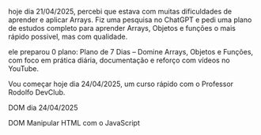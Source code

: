 

hoje dia 21/04/2025, percebi que estava com muitas dificuldades de aprender e aplicar Arrays. Fiz uma pesquisa no ChatGPT e pedi uma plano de estudos completo para aprender Arrays, Objetos e funções o mais rápido possivel, mas com qualidade.

ele preparou 0 plano:  Plano de 7 Dias – Domine Arrays, Objetos e Funções, com foco em prática diária, documentação e reforço com vídeos no YouTube.


Vou começar hoje dia 24/04/2025, um curso rápido com o Professor Rodolfo DevClub.


DOM dia 24/04/2025

DOM Manipular HTML com o JavaScript

